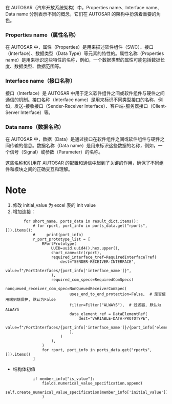 在 AUTOSAR（汽车开放系统架构）中，Properties name、Interface name、Data name 分别表示不同的概念，它们在 AUTOSAR 的架构中扮演着重要的角色。

### Properties name（属性名称）

在 AUTOSAR 中，属性（Properties）是用来描述软件组件（SWC）、接口（Interface）、数据类型（Data Type）等元素的特性的。属性名称（Properties name）是用来标识这些特性的名称，例如，一个数据类型的属性可能包括数据长度、数据类型、数据范围等。

### Interface name（接口名称）

接口（Interface）是 AUTOSAR 中用于定义软件组件之间或软件组件与硬件之间通信的机制。接口名称（Interface name）是用来标识不同类型接口的名称，例如，发送-接收接口（Sender-Receiver Interface）、客户端-服务器接口（Client-Server Interface）等。

### Data name（数据名称）

在 AUTOSAR 中，数据（Data）是通过接口在软件组件之间或软件组件与硬件之间传输的信息。数据名称（Data name）是用来标识这些数据的名称，例如，一个信号（Signal）或参数（Parameter）的名称。

这些名称和引用在 AUTOSAR 的配置和通信中起到了关键的作用，确保了不同组件和模块之间的正确交互和理解。


# Note
1. 修改 initial_value 为 excel 表的 init value
2. 增加连接：
```
        for short_name, ports_data in result_dict.items():
            # for rport, port_info in ports_data.get("rports", []).items():
            #     print(port_info)
            r_port_prototype_list = [
                RPortPrototype(
                    UUID=uuid.uuid4().hex.upper(),
                    short_name=str(rport),
                    required_interface_tref=RequiredInterfaceTref(
                        dest="SENDER-RECEIVER-INTERFACE",
                        value=f"/PortInterfaces/{port_info['interface_name']}",
                    ),
                    required_com_specs=RequiredComSpecs(
                        nonqueued_receiver_com_spec=NonQueuedReceiverComSpec(
                            uses_end_to_end_protection=False,  # 是否使用端到端保护, 默认为False
                            filter=Filter("ALWAYS"),  # 过滤器, 默认为ALWAYS
                            data_element_ref = DataElementRef(
                                dest="VARIABLE-DATA-PROTOTYPE",
                                value=f"/PortInterfaces/{port_info['interface_name']}/{port_info['element_name']}",
                            ),
                        )
                    ),
                )
                for rport, port_info in ports_data.get("rports", []).items()
            ]
```

+ 结构体初值  
```
            if member_info["is_value"]:
                fields.numerical_value_specification.append(
                    self.create_numerical_value_specification(member_info['initial_value'])
                )
```
